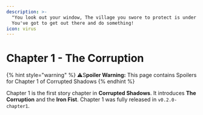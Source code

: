 ```yaml
---
description: >-
  "You look out your window, The village you swore to protect is under siege!
  You've got to get out there and do something!
icon: virus
---
```


# Chapter 1 - The Corruption

{% hint style="warning" %}
:warning:S**poiler Warning:** This page contains Spoilers for Chapter 1 of Corrupted Shadows
{% endhint %}

Chapter 1 is the first story chapter in **Corrupted Shadows**. It introduces **The Corruption** and the **Iron Fist**. Chapter 1 was fully released in `v0.2.0-chapter1`.
